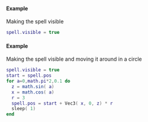 #### Example
Making the spell visible
```lua
spell.visible = true
```

#### Example
Making the spell visible and moving it around in a circle
```lua
spell.visible = true
start = spell.pos
for a=0,math.pi*2,0.1 do
  z = math.sin( a)
  x = math.cos( a)
  r = 3  
  spell.pos = start + Vec3( x, 0, z) * r
  sleep( 1)
end
```
